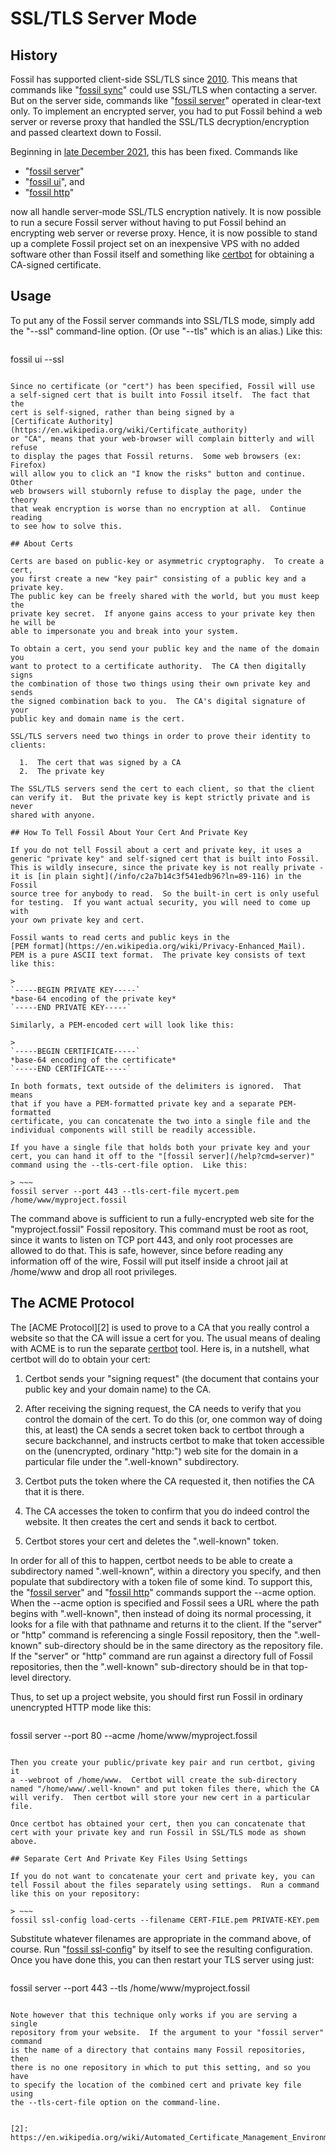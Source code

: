# SSL/TLS Server Mode

## History

Fossil has supported client-side SSL/TLS since [2010][1].  This means
that commands like "[fossil sync](/help?cmd=sync)" could use SSL/TLS when
contacting a server.  But on the server side, commands like
"[fossil server](/help?cmd=server)" operated in clear-text only.  To implement
an encrypted server, you had to put Fossil behind a web server or reverse
proxy that handled the SSL/TLS decryption/encryption and passed cleartext
down to Fossil.

[1]: /timeline?c=b05cb4a0e15d0712&y=ci&n=13

Beginning in [late December 2021](/timeline?c=f6263bb64195b07f&y=a&n=13),
this has been fixed.  Commands like

  * "[fossil server](/help?cmd=server)"
  * "[fossil ui](/help?cmd=ui)", and
  * "[fossil http](/help?cmd=http)"

now all handle server-mode SSL/TLS encryption natively.  It is now possible
to run a secure Fossil server without having to put Fossil behind an encrypting
web server or reverse proxy.  Hence, it is now possible to stand up a complete
Fossil project set on an inexpensive VPS with no added software other than
Fossil itself and something like [certbot](https://certbot.eff.org) for
obtaining a CA-signed certificate.

## Usage

To put any of the Fossil server commands into SSL/TLS mode, simply
add the "--ssl" command-line option.  (Or use "--tls" which is an
alias.)  Like this:

> ~~~
fossil ui --ssl
~~~

Since no certificate (or "cert") has been specified, Fossil will use
a self-signed cert that is built into Fossil itself.  The fact that the
cert is self-signed, rather than being signed by a
[Certificate Authority](https://en.wikipedia.org/wiki/Certificate_authority)
or "CA", means that your web-browser will complain bitterly and will refuse
to display the pages that Fossil returns.  Some web browsers (ex: Firefox)
will allow you to click an "I know the risks" button and continue.  Other
web browsers will stubornly refuse to display the page, under the theory
that weak encryption is worse than no encryption at all.  Continue reading
to see how to solve this.

## About Certs

Certs are based on public-key or asymmetric cryptography.  To create a cert,
you first create a new "key pair" consisting of a public key and a private key.
The public key can be freely shared with the world, but you must keep the
private key secret.  If anyone gains access to your private key then he will be
able to impersonate you and break into your system.

To obtain a cert, you send your public key and the name of the domain you
want to protect to a certificate authority.  The CA then digitally signs
the combination of those two things using their own private key and sends
the signed combination back to you.  The CA's digital signature of your
public key and domain name is the cert.

SSL/TLS servers need two things in order to prove their identity to clients:

  1.  The cert that was signed by a CA
  2.  The private key

The SSL/TLS servers send the cert to each client, so that the client
can verify it.  But the private key is kept strictly private and is never
shared with anyone.

## How To Tell Fossil About Your Cert And Private Key

If you do not tell Fossil about a cert and private key, it uses a
generic "private key" and self-signed cert that is built into Fossil.
This is wildly insecure, since the private key is not really private - 
it is [in plain sight](/info/c2a7b14c3f541edb96?ln=89-116) in the Fossil
source tree for anybody to read.  So the built-in cert is only useful
for testing.  If you want actual security, you will need to come up with
your own private key and cert.

Fossil wants to read certs and public keys in the 
[PEM format](https://en.wikipedia.org/wiki/Privacy-Enhanced_Mail).
PEM is a pure ASCII text format.  The private key consists of text
like this:

>
`-----BEGIN PRIVATE KEY-----`  
*base-64 encoding of the private key*  
`-----END PRIVATE KEY-----`

Similarly, a PEM-encoded cert will look like this:

>
`-----BEGIN CERTIFICATE-----`  
*base-64 encoding of the certificate*  
`-----END CERTIFICATE-----`

In both formats, text outside of the delimiters is ignored.  That means
that if you have a PEM-formatted private key and a separate PEM-formatted
certificate, you can concatenate the two into a single file and the
individual components will still be readily accessible.

If you have a single file that holds both your private key and your
cert, you can hand it off to the "[fossil server](/help?cmd=server)"
command using the --tls-cert-file option.  Like this:

> ~~~
fossil server --port 443 --tls-cert-file mycert.pem /home/www/myproject.fossil
~~~

The command above is sufficient to run a fully-encrypted web site for
the "myproject.fossil" Fossil repository.  This command must be root as
root, since it wants to listen on TCP port 443, and only root processes are
allowed to do that.  This is safe, however, since before reading any
information off of the wire, Fossil will put itself inside a chroot jail
at /home/www and drop all root privileges.

## The ACME Protocol

The [ACME Protocol][2] is used to prove to a CA that you really control a
website so that the CA will issue a cert for you.  The usual means of
dealing with ACME is to run the separate [certbot](/certbot.eff.org) tool.
Here is, in a nutshell, what certbot will do to obtain your cert:

  1.  Certbot sends your "signing request" (the document that contains
      your public key and your domain name) to the CA.

  2.  After receiving the signing request, the CA needs to verify that you
      control the domain of the cert.  To do this (or, one common
      way of doing this, at least) the CA sends a secret token back to
      certbot through a secure backchannel, and instructs certbot to make
      that token accessible on the (unencrypted, ordinary "http:") web site
      for the domain in a particular file under the ".well-known" subdirectory.

  3.  Certbot puts the token where the CA requested it, then notifies the
      CA that it is there.

  4.  The CA accesses the token to confirm that you do indeed control the
      website.  It then creates the cert and sends it back to certbot.

  5.  Certbot stores your cert and deletes the ".well-known" token.

In order for all of this to happen, certbot needs to be able to create
a subdirectory named ".well-known", within a directory you specify, and
then populate that subdirectory with a token file of some kind.  To support
this, the "[fossil server](/help?cmd=server)" and
"[fossil http](/help?cmd=http)" commands support the --acme option.
When the --acme option is specified and Fossil sees a URL where the path
begins with ".well-known", then instead of doing its normal processing, it
looks for a file with that pathname and returns it to the client.  If
the "server" or "http" command is referencing a single Fossil repository,
then the ".well-known" sub-directory should be in the same directory as
the repository file.  If the "server" or "http" command are run against
a directory full of Fossil repositories, then the ".well-known" sub-directory
should be in that top-level directory.

Thus, to set up a project website, you should first run Fossil in ordinary
unencrypted HTTP mode like this:

> ~~~
fossil server --port 80 --acme /home/www/myproject.fossil
~~~

Then you create your public/private key pair and run certbot, giving it
a --webroot of /home/www.  Certbot will create the sub-directory
named "/home/www/.well-known" and put token files there, which the CA
will verify.  Then certbot will store your new cert in a particular file.

Once certbot has obtained your cert, then you can concatenate that
cert with your private key and run Fossil in SSL/TLS mode as shown above.

## Separate Cert And Private Key Files Using Settings

If you do not want to concatenate your cert and private key, you can
tell Fossil about the files separately using settings.  Run a command
like this on your repository:

> ~~~
fossil ssl-config load-certs --filename CERT-FILE.pem PRIVATE-KEY.pem
~~~

Substitute whatever filenames are appropriate in the command above, of
course.  Run "[fossil ssl-config](/help?cmd=ssl-config)" by itself to see
the resulting configuration.  Once you have done this, you can then
restart your TLS server using just:

> ~~~
fossil server --port 443 --tls /home/www/myproject.fossil
~~~

Note however that this technique only works if you are serving a single
repository from your website.  If the argument to your "fossil server" command
is the name of a directory that contains many Fossil repositories, then
there is no one repository in which to put this setting, and so you have
to specify the location of the combined cert and private key file using
the --tls-cert-file option on the command-line.


[2]: https://en.wikipedia.org/wiki/Automated_Certificate_Management_Environment
